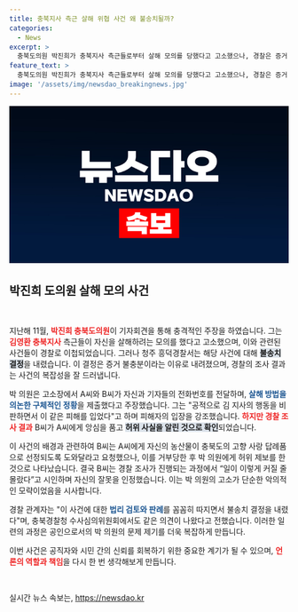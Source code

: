 ```yaml
---
title: 충북지사 측근 살해 위협 사건 왜 불송치될까?
categories:
  - News
excerpt: >
  충북도의원 박진희가 충북지사 측근들로부터 살해 모의를 당했다고 고소했으나, 경찰은 증거 불충분으로 불송치 결정을 내렸다. 이 사건은 정치권의 긴장감을 불러일으키고 있다. 궁금증을 자아내는 이 충격적인 이야기를 클릭해보자!
feature_text: >
  충북도의원 박진희가 충북지사 측근들로부터 살해 모의를 당했다고 고소했으나, 경찰은 증거 불충분으로 불송치 결정을 내렸다. 이 사건은 정치권의 긴장감을 불러일으키고 있다. 궁금증을 자아내는 이 충격적인 이야기를 클릭해보자!
image: '/assets/img/newsdao_breakingnews.jpg'
---
```


<p><img src="/assets/img/newsdao_breakingnews.jpg" alt="koreaapp 속보" /></p>

<h2 data-ke-size="size26">박진희 도의원 살해 모의 사건</h2>

<p data-ke-size="size16">&nbsp;</p>

<p>지난해 11월, <b><span style="color: #ee2323;">박진희 충북도의원</span></b>이 기자회견을 통해 충격적인 주장을 하였습니다. 그는 <b><span style="color: #ee2323;">김영환 충북지사</span></b> 측근들이 자신을 살해하려는 모의를 했다고 고소했으며, 이와 관련된 사건들이 경찰로 이첩되었습니다. 그러나 청주 흥덕경찰서는 해당 사건에 대해 <b><span style="background-color: #21538527;">불송치 결정</span></b>을 내렸습니다. 이 결정은 증거 불충분이라는 이유로 내려졌으며, 경찰의 조사 결과는 사건의 복잡성을 잘 드러냅니다.</p>

<p>박 의원은 고소장에서 A씨와 B씨가 자신과 기자들의 전화번호를 전달하며, <b><span style="color: #1a5490;">살해 방법을 의논한 구체적인 정황</span></b>을 제출했다고 주장했습니다. 그는 "공적으로 김 지사의 행동을 비판하면서 이 같은 피해를 입었다"고 하며 피해자의 입장을 강조했습니다. <b><span style="color: #ee2323;">하지만 경찰 조사 결과</span></b> B씨가 A씨에게 앙심을 품고 <b><span style="background-color: #21538527;">허위 사실을 알린 것으로 확인</span></b>되었습니다.</p>

<p>이 사건의 배경과 관련하여 B씨는 A씨에게 자신의 농산물이 충북도의 고향 사랑 답례품으로 선정되도록 도와달라고 요청했으나, 이를 거부당한 후 박 의원에게 허위 제보를 한 것으로 나타났습니다. 결국 B씨는 경찰 조사가 진행되는 과정에서 “일이 이렇게 커질 줄 몰랐다”고 시인하며 자신의 잘못을 인정했습니다. 이는 박 의원의 고소가 단순한 악의적인 모략이었음을 시사합니다. </p>

<p>경찰 관계자는 "이 사건에 대한 <b><span style="color: #1a5490;">법리 검토와 판례</span></b>를 꼼꼼히 따지면서 불송치 결정을 내렸다"며, 충북경찰청 수사심의위원회에서도 같은 의견이 나왔다고 전했습니다. 이러한 일련의 과정은 공인으로서의 박 의원의 문제 제기를 더욱 복잡하게 만듭니다. </p>

<p>이번 사건은 공직자와 시민 간의 신뢰를 회복하기 위한 중요한 계기가 될 수 있으며, <b><span style="color: #ee2323;">언론의 역할과 책임</span></b>을 다시 한 번 생각해보게 만듭니다.</p>

<p data-ke-size="size16">&nbsp;</p>
실시간 뉴스 속보는, <a href="https://newsdao.kr" rel="dofollow">https://newsdao.kr</a>


